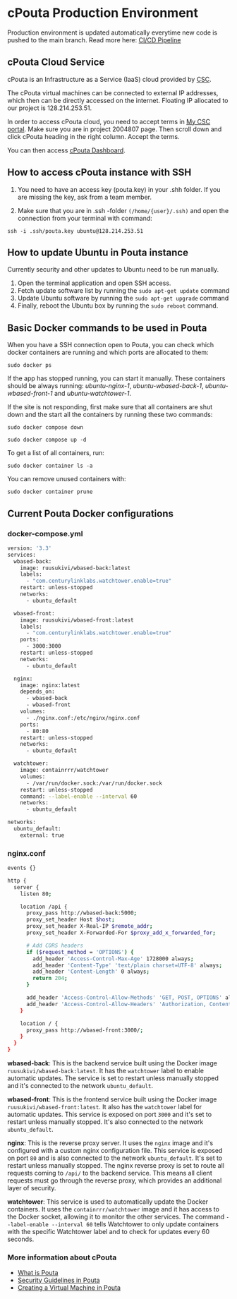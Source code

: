 # cPouta Production Environment

Production environment is updated automatically everytime new code is pushed to the main branch.
Read more here: [CI/CD Pipeline](/docs/ci-cd.md)

## cPouta Cloud Service

cPouta is an Infrastructure as a Service (IaaS) cloud provided by [CSC](https://www.csc.fi/).

The cPouta virtual machines can be connected to external IP addresses, which then can be directly accessed on the internet. Floating IP allocated to our project is 128.214.253.51.

In order to access cPouta cloud, you need to accept terms in [My CSC portal](https://my.csc.fi/projects/2004807). Make sure you are in project 2004807 page. Then scroll down and click cPouta heading in the right column. Accept the terms.

You can then access [cPouta Dashboard](https://pouta.csc.fi/dashboard/project/instances/).

## How to access cPouta instance with SSH

1. You need to have an access key (pouta.key) in your .shh folder. If you are missing the key, ask from a team member. 

2. Make sure that you are in .ssh -folder  `(/home/{user}/.ssh)` and open the connection from your terminal with command:

`ssh -i .ssh/pouta.key ubuntu@128.214.253.51`


## How to update Ubuntu in Pouta instance

Currently security and other updates to Ubuntu need to be run manually. 

1. Open the terminal application and open SSH access.
2. Fetch update software list by running the `sudo apt-get update` command
3. Update Ubuntu software by running the `sudo apt-get upgrade` command
4. Finally, reboot the Ubuntu box by running the `sudo reboot` command.


## Basic Docker commands to be used in Pouta

When you have a SSH connection open to Pouta, you can check which docker containers are running and which ports are allocated to them:

`sudo docker ps`

If the app has stopped running, you can start it manually. These containers should be always running: 
*ubuntu-nginx-1*, *ubuntu-wbased-back-1*, *ubuntu-wbased-front-1* and *ubuntu-watchtower-1*.  

If the site is not responding, first make sure that all containers are shut down and the start all the containers by running these two commands:

`sudo docker compose down`

`sudo docker compose up -d`

To get a list of all containers, run:

`sudo docker container ls -a`

You can remove unused containers with:

`sudo docker container prune`

## Current Pouta Docker configurations

### docker-compose.yml
```bash
version: '3.3'
services:
  wbased-back:
    image: ruusukivi/wbased-back:latest
    labels:
      - "com.centurylinklabs.watchtower.enable=true"
    restart: unless-stopped
    networks:
      - ubuntu_default

  wbased-front:
    image: ruusukivi/wbased-front:latest
    labels:
      - "com.centurylinklabs.watchtower.enable=true"
    ports:
      - 3000:3000
    restart: unless-stopped
    networks:
      - ubuntu_default

  nginx:
    image: nginx:latest
    depends_on:
      - wbased-back
      - wbased-front
    volumes:
      - ./nginx.conf:/etc/nginx/nginx.conf
    ports:
      - 80:80
    restart: unless-stopped
    networks:
      - ubuntu_default

  watchtower:
    image: containrrr/watchtower
    volumes:
      - /var/run/docker.sock:/var/run/docker.sock
    restart: unless-stopped
    command: --label-enable --interval 60
    networks:
      - ubuntu_default

networks:
  ubuntu_default:
    external: true
```

### nginx.conf
```bash
events {}

http {
  server {
    listen 80;

    location /api {
      proxy_pass http://wbased-back:5000;
      proxy_set_header Host $host;
      proxy_set_header X-Real-IP $remote_addr;
      proxy_set_header X-Forwarded-For $proxy_add_x_forwarded_for;

      # Add CORS headers
      if ($request_method = 'OPTIONS') {
        add_header 'Access-Control-Max-Age' 1728000 always;
        add_header 'Content-Type' 'text/plain charset=UTF-8' always;
        add_header 'Content-Length' 0 always;
        return 204;
      }

      add_header 'Access-Control-Allow-Methods' 'GET, POST, OPTIONS' always;
      add_header 'Access-Control-Allow-Headers' 'Authorization, Content-Type' always;
    }

    location / {
      proxy_pass http://wbased-front:3000/;
    }
  }
}

```
**wbased-back**: This is the backend service built using the Docker image `ruusukivi/wbased-back:latest`. It has the `watchtower` label to enable automatic updates. The service is set to restart unless manually stopped and it's connected to the network `ubuntu_default`.

**wbased-front**: This is the frontend service built using the Docker image `ruusukivi/wbased-front:latest`. It also has the `watchtower` label for automatic updates. This service is exposed on port `3000` and it's set to restart unless manually stopped. It's also connected to the network `ubuntu_default`.

**nginx**: This is the reverse proxy server. It uses the `nginx` image and it's configured with a custom nginx configuration file. This service is exposed on port `80` and is also connected to the network `ubuntu_default`. It's set to restart unless manually stopped. The nginx reverse proxy is set to route all requests coming to `/api/` to the backend service. This means all client requests must go through the reverse proxy, which provides an additional layer of security.

**watchtower**: This service is used to automatically update the Docker containers. It uses the `containrrr/watchtower` image and it has access to the Docker socket, allowing it to monitor the other services. The command `--label-enable --interval 60` tells Watchtower to only update containers with the specific Watchtower label and to check for updates every 60 seconds.


### More information about cPouta

* [What is Pouta](https://docs.csc.fi/cloud/pouta/pouta-what-is/)
* [Security Guidelines in Pouta](https://docs.csc.fi/cloud/pouta/pouta-what-is/)
* [Creating a Virtual Machine in Pouta](https://docs.csc.fi/cloud/pouta/launch-vm-from-web-gui/)

